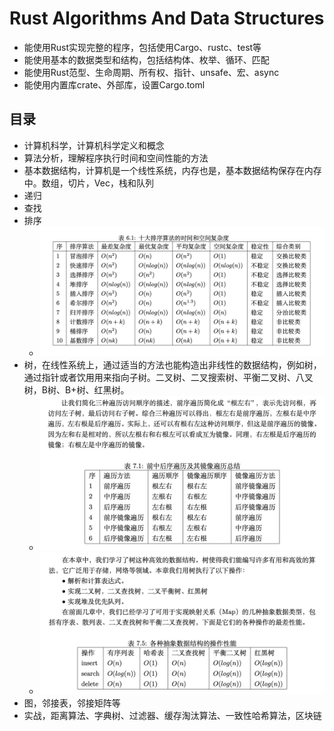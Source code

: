 # Rust Algorithms And Data Structures

- 能使用Rust实现完整的程序，包括使用Cargo、rustc、test等
- 能使用基本的数据类型和结构，包括结构体、枚举、循环、匹配
- 能使用Rust范型、生命周期、所有权、指针、unsafe、宏、async
- 能使用内置库crate、外部库，设置Cargo.toml

## 目录

- 计算机科学，计算机科学定义和概念
- 算法分析，理解程序执行时间和空间性能的方法
- 基本数据结构，计算机是一个线性系统，内存也是，基本数据结构保存在内存中。数组，切片，Vec，栈和队列
- 递归
- 查找
- 排序
  - ![sort](./media/sort.png)
- 树，在线性系统上，通过适当的方法也能构造出非线性的数据结构，例如树，通过指针或者饮用用来指向子树。二叉树、二叉搜索树、平衡二叉树、八叉树，B树、B+树、红黑树。
  - ![tree order](./media/tree_order.png)
  - ![tree](./media/tree.png)
- 图，邻接表，邻接矩阵等
- 实战，距离算法、字典树、过滤器、缓存淘汰算法、一致性哈希算法，区块链
